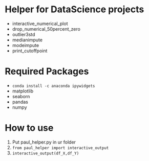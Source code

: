 # Helper for DataScience projects

- interactive_numerical_plot
- drop_numerical_50percent_zero
- outlier3std
- medianimpute
- modeimpute
- print_cutoffpoint

# Required Packages
- `conda install -c anaconda ipywidgets`
- matplotlib
- seaborn
- pandas
- numpy

# How to use
1.  Put paul_helper.py in ur folder
2. `from paul_helper import interactive_output`
3. `interactive_output(df_X,df_Y)`
